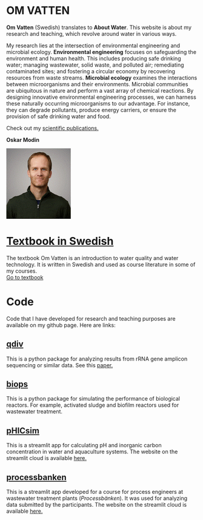 # OM VATTEN
**Om Vatten** (Swedish) translates to **About Water**. This website is about my research and teaching, which revolve around water in various ways.

My research lies at the intersection of environmental engineering and microbial ecology. 
**Environmental engineering** focuses on safeguarding the environment and human health. 
This includes producing safe drinking water; managing wastewater, solid waste, and polluted air; remediating contaminated sites; and fostering a circular economy by recovering resources from waste streams.
**Microbial ecology** examines the interactions between microorganisms and their environments. 
Microbial communities are ubiquitous in nature and perform a vast array of chemical reactions. 
By designing innovative environmental engineering processes, we can harness these naturally occurring microorganisms to our advantage. 
For instance, they can degrade pollutants, produce energy carriers, or ensure the provision of safe drinking water and food.

Check out my <a href="https://scholar.google.com/citations?hl=sv&user=BG6O3hYAAAAJ" target="_blank">scientific publications.</a>

**Oskar Modin**

<img src="./images/Oskar.gif"/>

# <a href="https://omvatten.github.io/textbook">Textbook in Swedish</a>
The textbook Om Vatten is an introduction to water quality and water technology. 
It is written in Swedish and used as course literature in some of my courses.  
<a href="https://omvatten.github.io/textbook">Go to textbook</a>

# Code
Code that I have developed for research and teaching purposes are available on my github page. Here are links:

## <a href="https://github.com/omvatten/qdiv">qdiv</a>
This is a python package for analyzing results from rRNA gene amplicon sequencing or similar data.
See this <a href="https://microbiomejournal.biomedcentral.com/articles/10.1186/s40168-020-00909-7">paper.</a>

## <a href="https://github.com/omvatten/biops">biops</a>
This is a python package for simulating the performance of biological reactors. For example, activated sludge and biofilm reactors used for wastewater treatment.

## <a href="https://github.com/omvatten/pHICsim">pHICsim</a>
This is a streamlit app for calculating pH and inorganic carbon concentration in water and aquaculture systems. 
The website on the streamlit cloud is available <a href="https://omvatten-phicsim-phicsim-66n9yv.streamlitapp.com">here.</a>

## <a href="https://github.com/omvatten/processbanken">processbanken</a>
This is a streamlit app developed for a course for process engineers at wastewater treatment plants (*Processbänken*). It was used for analyzing data submitted by the participants.
The website on the streamlit cloud is available <a href="https://omvatten-processbanken-processbanken-1ew0v8.streamlitapp.com">here.</a>
